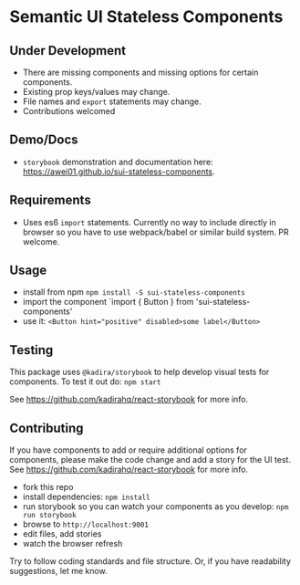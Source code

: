 # Semantic UI Stateless Components

## Under Development
* There are missing components and missing options for certain components.
* Existing prop keys/values may change.
* File names and `export` statements may change.
* Contributions welcomed

## Demo/Docs
* `storybook` demonstration and documentation here: https://awei01.github.io/sui-stateless-components.

## Requirements
* Uses es6 `import` statements. Currently no way to include directly in browser so you have to use webpack/babel or similar build system. PR welcome.

## Usage
* install from npm `npm install -S sui-stateless-components`
* import the component `import { Button } from 'sui-stateless-components'
* use it: `<Button hint="positive" disabled>some label</Button>`

## Testing
This package uses `@kadira/storybook` to help develop visual tests for components. To test it out do: `npm start`

See https://github.com/kadirahq/react-storybook for more info.

## Contributing
If you have components to add or require additional options for components, please make the code change and add a story for the UI test. See https://github.com/kadirahq/react-storybook for more info.

* fork this repo
* install dependencies: `npm install`
* run storybook so you can watch your components as you develop: `npm run storybook`
* browse to `http://localhost:9001`
* edit files, add stories
* watch the browser refresh

Try to follow coding standards and file structure. Or, if you have readability suggestions, let me know.
